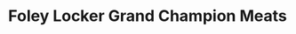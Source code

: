 ---
title: "Foley Locker Grand Champion Meats"
url: /foley/foley-locker-grand-champion-meats/
shop: supermarket
---